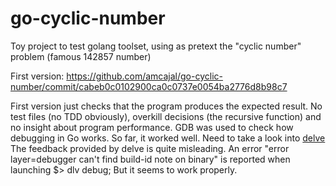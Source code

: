 # go-cyclic-number
Toy project to test golang toolset, using as pretext the "cyclic number" problem (famous 142857 number)

First version: https://github.com/amcajal/go-cyclic-number/commit/cabeb0c0102900ca0c0737e0054ba2776d8b98c7

First version just checks that the program produces the expected result. No test files (no TDD obviously), overkill decisions (the recursive function) and no insight about program performance.
GDB was used to check how debugging in Go works. So far, it worked well. Need to take a look into [delve](https://github.com/go-delve/delve) The feedback provided by delve is quite misleading. An error "error layer=debugger can't find build-id note on binary" is reported when launching $> dlv debug; But it seems to work properly.
